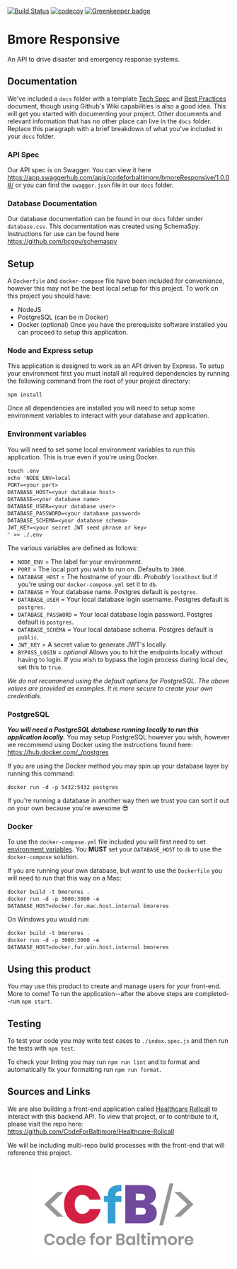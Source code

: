 [![Build Status](https://travis-ci.org/CodeForBaltimore/Bmore-Responsive.svg?branch=master)](https://travis-ci.org/CodeForBaltimore/Bmore-Responsive) [![codecov](https://codecov.io/gh/CodeForBaltimore/Bmore-Responsive/branch/master/graph/badge.svg)](https://codecov.io/gh/CodeForBaltimore/Bmore-Responsive) [![Greenkeeper badge](https://badges.greenkeeper.io/CodeForBaltimore/Bmore-Responsive.svg)](https://greenkeeper.io/)

# Bmore Responsive
An API to drive disaster and emergency response systems.

## Documentation
We've included a `docs` folder with a template [Tech Spec](/docs/Tech_Spec.md) and [Best Practices](/docs/Best_Practices.md) document, though using Github's Wiki capabilities is also a good idea. This will get you started with documenting your project.  Other documents and relevant information that has no other place can live in the `docs` folder.  Replace this paragraph with a brief breakdown of what you've included in your `docs` folder.

### API Spec
Our API spec is on Swagger. You can view it here https://app.swaggerhub.com/apis/codeforbaltimore/bmoreResponsive/1.0.0#/ or you can find the `swagger.json` file in our `docs` folder.  

### Database Documentation
Our database documentation can be found in our `docs` folder under `database.csv`. This documentation was created using SchemaSpy. Instructions for use can be found here https://github.com/bcgov/schemaspy

## Setup
A `Dockerfile` and `docker-compose` file have been included for convenience, however this may not be the best local setup for this project. To work on this project you should have:
-   NodeJS
-   PostgreSQL (can be in Docker)
-   Docker (optional)
Once you have the prerequisite software installed you can proceed to setup this application.

### Node and Express setup
This application is designed to work as an API driven by Express. To setup your environment first you must install all required dependencies by running the following command from the root of your project directory:
```
npm install
```
Once all dependencies are installed you will need to setup some environment variables to interact with your database and application. 

### Environment variables
You will need to set some local environment variables to run this application. This is true even if you're using Docker.
```
touch .env
echo 'NODE_ENV=local
PORT=<your port>
DATABASE_HOST=<your database host>
DATABASE=<your database name>
DATABASE_USER=<your database user>
DATABASE_PASSWORD=<your database password>
DATABASE_SCHEMA=<your database schema>
JWT_KEY=<your secret JWT seed phrase or key>
' >> ./.env
```

The various variables are defined as follows:
- `NODE_ENV` = The label for your environment. 
- `PORT` = The local port you wish to run on. Defaults to `3000`.
- `DATABASE_HOST` = The hostname of your db. _Probably_ `localhost` but if you're using our `docker-compose.yml` set it to `db`.
- `DATABASE` = Your database name. Postgres default is `postgres`.
- `DATABASE_USER` = Your local database login username. Postgres default is `postgres`.
- `DATABASE_PASSWORD` = Your local database login password. Postgres default is `postgres`.
- `DATABASE_SCHEMA` = Your local database schema. Postgres default is `public`.
- `JWT_KEY` = A secret value to generate JWT's locally. 
- `BYPASS_LOGIN` = _optional_  Allows you to hit the endpoints locally without having to login. If you wish to bypass the login process during local dev, set this to `true`.

_We do not recommend using the default options for PostgreSQL. The above values are provided as examples. It is more secure to create your own credentials._

### PostgreSQL
***You will need a PostgreSQL database running locally to run this application locally.*** You may setup PostgreSQL however you wish, however we recommend using Docker using the instructions found here: https://hub.docker.com/_/postgres

If you are using the Docker method you may spin up your database layer by running this command:
```
docker run -d -p 5432:5432 postgres
```
If you're running a database in another way then we trust you can sort it out on your own because you're awesome :sunglasses:

### Docker
To use the `docker-compose.yml` file included you will first need to set [environment variables](#environment_variables). You **MUST** set your `DATABASE_HOST` to `db` to use the `docker-compose` solution. 

If you are running your own database, but want to use the `Dockerfile` you will need to run that this way on a Mac:
```
docker build -t bmoreres .
docker run -d -p 3000:3000 -e DATABASE_HOST=docker.for.mac.host.internal bmoreres
```
On Windows you would run:
```
docker build -t bmoreres .
docker run -d -p 3000:3000 -e DATABASE_HOST=docker.for.win.host.internal bmoreres
```

## Using this product
You may use this product to create and manage users for your front-end. More to come! 
To run the application--after the above steps are completed--run `npm start`.

## Testing
To test your code you may write test cases to `./index.spec.js` and then run the tests with `npm test`.

To check your linting you may run `npm run lint` and to format and automatically fix your formatting run `npm run format`.

## Sources and Links
We are also building a front-end application called [Healthcare Rollcall](https://github.com/CodeForBaltimore/Healthcare-Rollcall) to interact with this backend API. To view that project, or to contribute to it, please visit the repo here: https://github.com/CodeForBaltimore/Healthcare-Rollcall

We will be including multi-repo build processes with the front-end that will reference this project.

<p align="center">
    <img src="docs/img/CfB.png" width="400">
</p>

